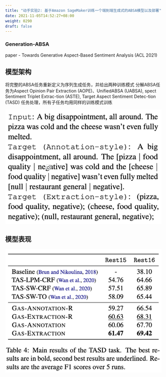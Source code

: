 ```yaml
---
title: "动手实验2: 基于Amazon SageMaker训练一个端到端生成式的ABSA模型以及部署"
date: 2021-11-05T14:52:27+08:00
weight: 0290
draft: false
---
```

### Generation-ABSA
paper - Towards Generative Aspect-Based Sentiment Analysis (ACL 2021)


## 模型架构

将完整的ABSA任务重新定义为序列生成任务，并给出两种训练模式
分解ABSA任务为Aspect Opinion Pair Extraction (AOPE)、UnifiedABSA (UABSA), spect Sentiment Triplet Extrac-tion (ASTE), Target Aspect Sentiment Detec-tion (TASD) 任务处理，所有子任务均用同样的训练模式训练

![](../pics/absa/G1.png)


## 模型表现


![](../pics/absa/G2.png)



